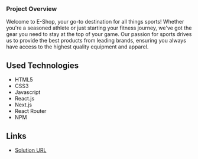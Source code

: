 ### Project Overview

Welcome to E-Shop, your go-to destination for all things sports! Whether you're a seasoned athlete or just starting your fitness journey, we've got the gear you need to stay at the top of your game. Our passion for sports drives us to provide the best products from leading brands, ensuring you always have access to the highest quality equipment and apparel.

## Used Technologies

- HTML5
- CSS3
- Javascript
- React.js
- Next.js
- React Router
- NPM

## Links

- [Solution URL](https://github.com/levansarishvili/TBC-Academy-React)
